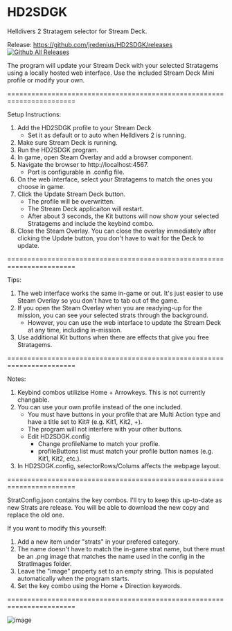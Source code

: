 # HD2SDGK
Helldivers 2 Stratagem selector for Stream Deck.

Release: https://github.com/jredenius/HD2SDGK/releases
[![Github All Releases](https://img.shields.io/github/downloads/jredenius/HD2SDGK/total.svg)]()

The program will update your Stream Deck with your selected Stratagems using a locally hosted web interface. 
Use the included Stream Deck Mini profile or modify your own.

=======================================================================

Setup Instructions:
1) Add the HD2SDGK profile to your Stream Deck
   - Set it as default or to auto when Helldivers 2 is running.
2) Make sure Stream Deck is running.
3) Run the HD2SDGK program.
4) In game, open Steam Overlay and add a browser component.
5) Navigate the browser to http://localhost:4567.
   - Port is configurable in .config file.
6) On the web interface, select your Stratagems to match the ones you choose in game.
7) Click the Update Stream Deck button.
   - The profile will be overwritten.
   - The Stream Deck applicaiton will restart.
   - After about 3 seconds, the Kit buttons will now show your selected Stratagems and include the keybind combo.
8) Close the Steam Overlay. You can close the overlay immediately after clicking the Update button, you don't have to wait for the Deck to update.

=======================================================================

Tips:
1) The web interface works the same in-game or out. It's just easier to use Steam Overlay so you don't have to tab out of the game.
2) If you open the Steam Overlay when you are readying-up for the mission, you can see your selected strats through the background.
     - However, you can use the web interface to update the Stream Deck at any time, including in-mission.
3) Use additional Kit buttons when there are effects that give you free Stratagems.

=======================================================================

Notes:
1) Keybind combos utilizise Home + Arrowkeys. This is not currently changable.
2) You can use your own profile instead of the one included.
     - You must have buttons in your profile that are Multi Action type and have a title set to Kit# (e.g. Kit1, Kit2, +).
     - The program will not interfere with your other buttons.
     - Edit HD2SDGK.config
        - Change profileName to match your profile.
        - profileButtons list must match your profile button names (e.g. Kit1, Kit2, etc.).
3) In HD2SDGK.config, selectorRows/Colums affects the webpage layout.

=======================================================================

StratConfig.json contains the key combos. I'll try to keep this up-to-date as new Strats are release. You will be able to download the new copy and replace the old one. 

If you want to modify this yourself:
1) Add a new item under "strats" in your prefered category.
2) The name doesn't have to match the in-game strat name, but there must be an .png image that matches the name used in the config in the StratImages folder.
3) Leave the "image" property set to an empty string. This is populated automatically when the program starts.
4) Set the key combo using the Home + Direction keywords.

=======================================================================

![image](https://github.com/jredenius/HD2SDGK/assets/22848915/8040c5eb-d337-42ec-8577-f17c9715f859)
